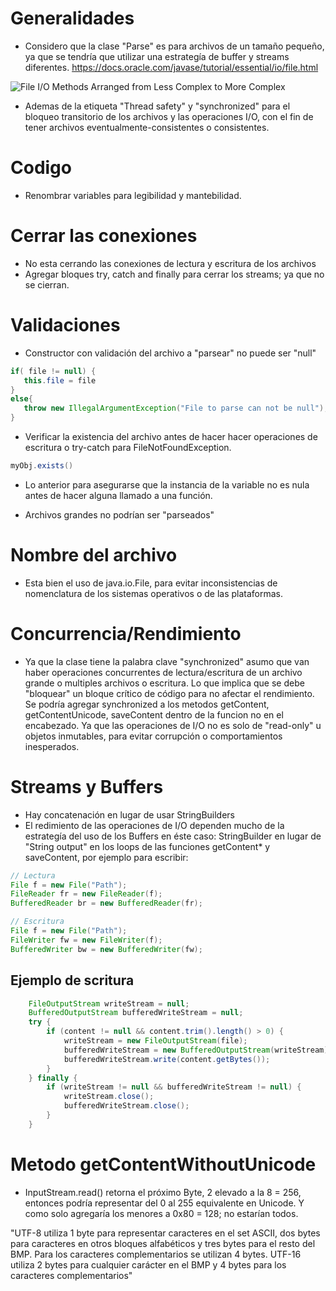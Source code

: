 # Generalidades
- Considero que la clase "Parse" es para archivos de un tamaño pequeño, ya que se tendría que utilizar una estrategía de buffer y streams diferentes.
https://docs.oracle.com/javase/tutorial/essential/io/file.html

![File I/O Methods Arranged from Less Complex to More Complex](https://docs.oracle.com/javase/tutorial/figures/essential/io-fileiomethods.gif)

- Ademas de la etiqueta "Thread safety" y "synchronized" para el bloqueo transitorio de los archivos y las operaciones I/O, con el fin de tener archivos eventualmente-consistentes o consistentes.

# Codigo 
- Renombrar variables para legibilidad y mantebilidad.

# Cerrar las conexiones
- No esta cerrando las conexiones de lectura y escritura de los archivos
- Agregar bloques try, catch and finally para cerrar los streams; ya que no se cierran.


# Validaciones
- Constructor con validación del archivo a "parsear" no puede ser "null"

```java
if( file != null) {
   this.file = file
}
else{
   throw new IllegalArgumentException("File to parse can not be null");
}    
```

- Verificar la existencia del archivo antes de hacer hacer operaciones de escritura o try-catch para FileNotFoundException.
```java  
myObj.exists()
```

- Lo anterior para asegurarse que la instancia de la variable no es nula antes de hacer alguna llamado a una función.

- Archivos grandes no podrían ser "parseados" 
  
# Nombre del archivo
- Esta bien el uso de java.io.File, para evitar inconsistencias de nomenclatura de los sistemas operativos o de las plataformas.

# Concurrencia/Rendimiento
- Ya que la clase tiene la palabra clave "synchronized" asumo que van haber operaciones concurrentes de lectura/escritura de un archivo grande o multiples archivos o escritura. Lo que implica que se debe "bloquear" un bloque crítico de código para no afectar el rendimiento. Se podría agregar synchronized a los metodos getContent, getContentUnicode, saveContent dentro de la funcion no en el encabezado. Ya que las operaciones de I/O no es solo de "read-only" u objetos inmutables, para evitar corrupción o comportamientos inesperados.

# Streams y Buffers
- Hay concatenación en lugar de usar StringBuilders
- El redimiento de las operaciones de I/O dependen mucho de la estrategía del uso de los Buffers en éste caso: StringBuilder en lugar de "String 
output" en los loops de las funciones getContent* y saveContent, por ejemplo para escribir:


```java
// Lectura
File f = new File("Path");
FileReader fr = new FileReader(f);
BufferedReader br = new BufferedReader(fr);

// Escritura
File f = new File("Path");
FileWriter fw = new FileWriter(f);
BufferedWriter bw = new BufferedWriter(fw);

```
## Ejemplo de scritura

```java
    FileOutputStream writeStream = null;
    BufferedOutputStream bufferedWriteStream = null;
    try {
        if (content != null && content.trim().length() > 0) {
            writeStream = new FileOutputStream(file);
            bufferedWriteStream = new BufferedOutputStream(writeStream);
            bufferedWriteStream.write(content.getBytes());
        }
    } finally {
        if (writeStream != null && bufferedWriteStream != null) {
            writeStream.close();
            bufferedWriteStream.close();
        }
    }
```

# Metodo getContentWithoutUnicode
- InputStream.read() retorna el próximo Byte, 2 elevado a la 8  = 256, entonces podría representar del 0 al 255 equivalente en Unicode. Y como solo agregaría los menores a 0x80 = 128; no estarían todos.

"UTF-8 utiliza 1 byte para representar caracteres en el set ASCII, dos bytes para caracteres en otros bloques alfabéticos y tres bytes para el resto del BMP. Para los caracteres complementarios se utilizan 4 bytes. UTF-16 utiliza 2 bytes para cualquier carácter en el BMP y 4 bytes para los caracteres complementarios"
